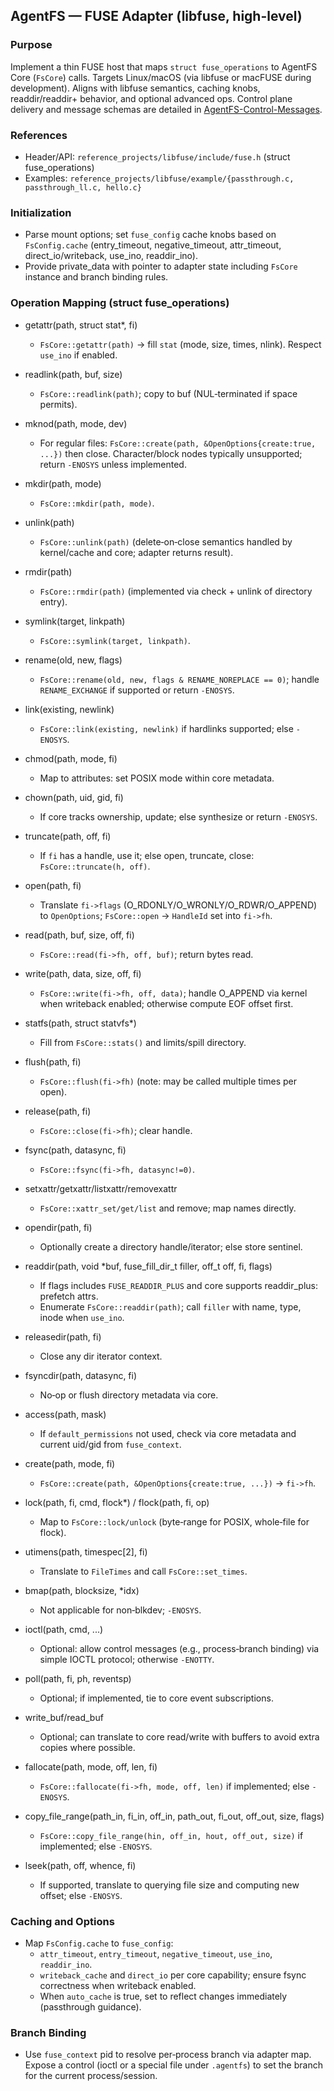 ## AgentFS — FUSE Adapter (libfuse, high-level)

### Purpose

Implement a thin FUSE host that maps `struct fuse_operations` to AgentFS Core (`FsCore`) calls. Targets Linux/macOS (via libfuse or macFUSE during development). Aligns with libfuse semantics, caching knobs, readdir/readdir+ behavior, and optional advanced ops. Control plane delivery and message schemas are detailed in [AgentFS-Control-Messages](AgentFS-Control-Messages.md).

### References

- Header/API: `reference_projects/libfuse/include/fuse.h` (struct fuse_operations)
- Examples: `reference_projects/libfuse/example/{passthrough.c, passthrough_ll.c, hello.c}`

### Initialization

- Parse mount options; set `fuse_config` cache knobs based on `FsConfig.cache` (entry_timeout, negative_timeout, attr_timeout, direct_io/writeback, use_ino, readdir_ino).
- Provide private_data with pointer to adapter state including `FsCore` instance and branch binding rules.

### Operation Mapping (struct fuse_operations)

- getattr(path, struct stat\*, fi)
  - `FsCore::getattr(path)` → fill `stat` (mode, size, times, nlink). Respect `use_ino` if enabled.

- readlink(path, buf, size)
  - `FsCore::readlink(path)`; copy to buf (NUL‑terminated if space permits).

- mknod(path, mode, dev)
  - For regular files: `FsCore::create(path, &OpenOptions{create:true, ...})` then close. Character/block nodes typically unsupported; return `-ENOSYS` unless implemented.

- mkdir(path, mode)
  - `FsCore::mkdir(path, mode)`.

- unlink(path)
  - `FsCore::unlink(path)` (delete‑on‑close semantics handled by kernel/cache and core; adapter returns result).

- rmdir(path)
  - `FsCore::rmdir(path)` (implemented via check + unlink of directory entry).

- symlink(target, linkpath)
  - `FsCore::symlink(target, linkpath)`.

- rename(old, new, flags)
  - `FsCore::rename(old, new, flags & RENAME_NOREPLACE == 0)`; handle `RENAME_EXCHANGE` if supported or return `-ENOSYS`.

- link(existing, newlink)
  - `FsCore::link(existing, newlink)` if hardlinks supported; else `-ENOSYS`.

- chmod(path, mode, fi)
  - Map to attributes: set POSIX mode within core metadata.

- chown(path, uid, gid, fi)
  - If core tracks ownership, update; else synthesize or return `-ENOSYS`.

- truncate(path, off, fi)
  - If `fi` has a handle, use it; else open, truncate, close: `FsCore::truncate(h, off)`.

- open(path, fi)
  - Translate `fi->flags` (O_RDONLY/O_WRONLY/O_RDWR/O_APPEND) to `OpenOptions`; `FsCore::open` → `HandleId` set into `fi->fh`.

- read(path, buf, size, off, fi)
  - `FsCore::read(fi->fh, off, buf)`; return bytes read.

- write(path, data, size, off, fi)
  - `FsCore::write(fi->fh, off, data)`; handle O_APPEND via kernel when writeback enabled; otherwise compute EOF offset first.

- statfs(path, struct statvfs\*)
  - Fill from `FsCore::stats()` and limits/spill directory.

- flush(path, fi)
  - `FsCore::flush(fi->fh)` (note: may be called multiple times per open).

- release(path, fi)
  - `FsCore::close(fi->fh)`; clear handle.

- fsync(path, datasync, fi)
  - `FsCore::fsync(fi->fh, datasync!=0)`.

- setxattr/getxattr/listxattr/removexattr
  - `FsCore::xattr_set/get/list` and remove; map names directly.

- opendir(path, fi)
  - Optionally create a directory handle/iterator; else store sentinel.

- readdir(path, void \*buf, fuse_fill_dir_t filler, off_t off, fi, flags)
  - If flags includes `FUSE_READDIR_PLUS` and core supports readdir_plus: prefetch attrs.
  - Enumerate `FsCore::readdir(path)`; call `filler` with name, type, inode when `use_ino`.

- releasedir(path, fi)
  - Close any dir iterator context.

- fsyncdir(path, datasync, fi)
  - No‑op or flush directory metadata via core.

- access(path, mask)
  - If `default_permissions` not used, check via core metadata and current uid/gid from `fuse_context`.

- create(path, mode, fi)
  - `FsCore::create(path, &OpenOptions{create:true, ...})` → `fi->fh`.

- lock(path, fi, cmd, flock\*) / flock(path, fi, op)
  - Map to `FsCore::lock/unlock` (byte‑range for POSIX, whole‑file for flock).

- utimens(path, timespec[2], fi)
  - Translate to `FileTimes` and call `FsCore::set_times`.

- bmap(path, blocksize, \*idx)
  - Not applicable for non‑blkdev; `-ENOSYS`.

- ioctl(path, cmd, ...)
  - Optional: allow control messages (e.g., process‑branch binding) via simple IOCTL protocol; otherwise `-ENOTTY`.

- poll(path, fi, ph, reventsp)
  - Optional; if implemented, tie to core event subscriptions.

- write_buf/read_buf
  - Optional; can translate to core read/write with buffers to avoid extra copies where possible.

- fallocate(path, mode, off, len, fi)
  - `FsCore::fallocate(fi->fh, mode, off, len)` if implemented; else `-ENOSYS`.

- copy_file_range(path_in, fi_in, off_in, path_out, fi_out, off_out, size, flags)
  - `FsCore::copy_file_range(hin, off_in, hout, off_out, size)` if implemented; else `-ENOSYS`.

- lseek(path, off, whence, fi)
  - If supported, translate to querying file size and computing new offset; else `-ENOSYS`.

### Caching and Options

- Map `FsConfig.cache` to `fuse_config`:
  - `attr_timeout`, `entry_timeout`, `negative_timeout`, `use_ino`, `readdir_ino`.
  - `writeback_cache` and `direct_io` per core capability; ensure fsync correctness when writeback enabled.
  - When `auto_cache` is true, set to reflect changes immediately (passthrough guidance).

### Branch Binding

- Use `fuse_context` pid to resolve per‑process branch via adapter map. Expose a control (ioctl or a special file under `.agentfs`) to set the branch for the current process/session.
